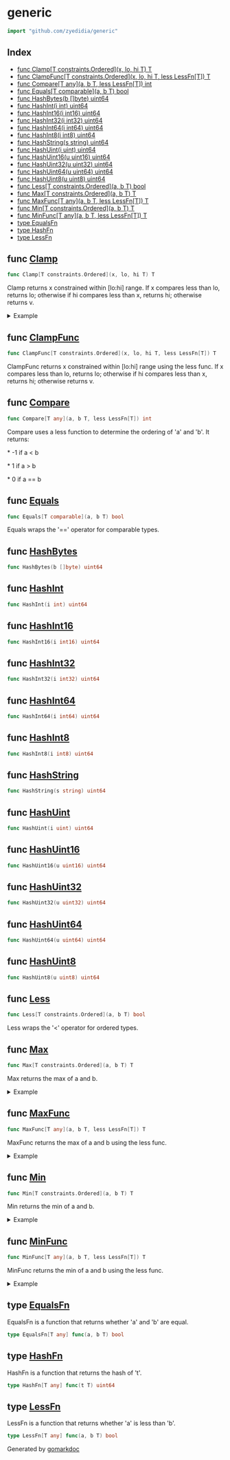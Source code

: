 <!-- Code generated by gomarkdoc. DO NOT EDIT -->

# generic

```go
import "github.com/zyedidia/generic"
```

## Index

- [func Clamp[T constraints.Ordered](x, lo, hi T) T](<#func-clamp>)
- [func ClampFunc[T constraints.Ordered](x, lo, hi T, less LessFn[T]) T](<#func-clampfunc>)
- [func Compare[T any](a, b T, less LessFn[T]) int](<#func-compare>)
- [func Equals[T comparable](a, b T) bool](<#func-equals>)
- [func HashBytes(b []byte) uint64](<#func-hashbytes>)
- [func HashInt(i int) uint64](<#func-hashint>)
- [func HashInt16(i int16) uint64](<#func-hashint16>)
- [func HashInt32(i int32) uint64](<#func-hashint32>)
- [func HashInt64(i int64) uint64](<#func-hashint64>)
- [func HashInt8(i int8) uint64](<#func-hashint8>)
- [func HashString(s string) uint64](<#func-hashstring>)
- [func HashUint(i uint) uint64](<#func-hashuint>)
- [func HashUint16(u uint16) uint64](<#func-hashuint16>)
- [func HashUint32(u uint32) uint64](<#func-hashuint32>)
- [func HashUint64(u uint64) uint64](<#func-hashuint64>)
- [func HashUint8(u uint8) uint64](<#func-hashuint8>)
- [func Less[T constraints.Ordered](a, b T) bool](<#func-less>)
- [func Max[T constraints.Ordered](a, b T) T](<#func-max>)
- [func MaxFunc[T any](a, b T, less LessFn[T]) T](<#func-maxfunc>)
- [func Min[T constraints.Ordered](a, b T) T](<#func-min>)
- [func MinFunc[T any](a, b T, less LessFn[T]) T](<#func-minfunc>)
- [type EqualsFn](<#type-equalsfn>)
- [type HashFn](<#type-hashfn>)
- [type LessFn](<#type-lessfn>)


## func [Clamp](<https://github.com/zyedidia/generic/blob/master/generic.go#L62>)

```go
func Clamp[T constraints.Ordered](x, lo, hi T) T
```

Clamp returns x constrained within \[lo:hi\] range\. If x compares less than lo\, returns lo; otherwise if hi compares less than x\, returns hi; otherwise returns v\.

<details><summary>Example</summary>
<p>

```go
package main

import (
	"fmt"
	"github.com/zyedidia/generic"
	"time"
)

func main() {
	fmt.Println(generic.Clamp(500, 400, 600))
	fmt.Println(generic.Clamp(200, 400, 600))
	fmt.Println(generic.Clamp(800, 400, 600))

	fmt.Println(generic.Clamp(5*time.Second, 4*time.Second, 6*time.Second).Milliseconds())
	fmt.Println(generic.Clamp(2*time.Second, 4*time.Second, 6*time.Second).Milliseconds())
	fmt.Println(generic.Clamp(8*time.Second, 4*time.Second, 6*time.Second).Milliseconds())

	fmt.Println(generic.Clamp(1.5, 1.8, 1.8))
	fmt.Println(generic.Clamp(1.5, 2.1, 1.9))

}
```

#### Output

```
500
400
600
5000
4000
6000
1.8
2.1
```

</p>
</details>

## func [ClampFunc](<https://github.com/zyedidia/generic/blob/master/generic.go#L84>)

```go
func ClampFunc[T constraints.Ordered](x, lo, hi T, less LessFn[T]) T
```

ClampFunc returns x constrained within \[lo:hi\] range using the less func\. If x compares less than lo\, returns lo; otherwise if hi compares less than x\, returns hi; otherwise returns v\.

## func [Compare](<https://github.com/zyedidia/generic/blob/master/generic.go#L35>)

```go
func Compare[T any](a, b T, less LessFn[T]) int
```

Compare uses a less function to determine the ordering of 'a' and 'b'\. It returns:

\* \-1 if a \< b

\* 1 if a \> b

\* 0 if a == b

## func [Equals](<https://github.com/zyedidia/generic/blob/master/generic.go#L19>)

```go
func Equals[T comparable](a, b T) bool
```

Equals wraps the '==' operator for comparable types\.

## func [HashBytes](<https://github.com/zyedidia/generic/blob/master/generic.go#L121>)

```go
func HashBytes(b []byte) uint64
```

## func [HashInt](<https://github.com/zyedidia/generic/blob/master/generic.go#L112>)

```go
func HashInt(i int) uint64
```

## func [HashInt16](<https://github.com/zyedidia/generic/blob/master/generic.go#L106>)

```go
func HashInt16(i int16) uint64
```

## func [HashInt32](<https://github.com/zyedidia/generic/blob/master/generic.go#L103>)

```go
func HashInt32(i int32) uint64
```

## func [HashInt64](<https://github.com/zyedidia/generic/blob/master/generic.go#L100>)

```go
func HashInt64(i int64) uint64
```

## func [HashInt8](<https://github.com/zyedidia/generic/blob/master/generic.go#L109>)

```go
func HashInt8(i int8) uint64
```

## func [HashString](<https://github.com/zyedidia/generic/blob/master/generic.go#L118>)

```go
func HashString(s string) uint64
```

## func [HashUint](<https://github.com/zyedidia/generic/blob/master/generic.go#L115>)

```go
func HashUint(i uint) uint64
```

## func [HashUint16](<https://github.com/zyedidia/generic/blob/master/generic.go#L94>)

```go
func HashUint16(u uint16) uint64
```

## func [HashUint32](<https://github.com/zyedidia/generic/blob/master/generic.go#L91>)

```go
func HashUint32(u uint32) uint64
```

## func [HashUint64](<https://github.com/zyedidia/generic/blob/master/generic.go#L88>)

```go
func HashUint64(u uint64) uint64
```

## func [HashUint8](<https://github.com/zyedidia/generic/blob/master/generic.go#L97>)

```go
func HashUint8(u uint8) uint64
```

## func [Less](<https://github.com/zyedidia/generic/blob/master/generic.go#L24>)

```go
func Less[T constraints.Ordered](a, b T) bool
```

Less wraps the '\<' operator for ordered types\.

## func [Max](<https://github.com/zyedidia/generic/blob/master/generic.go#L45>)

```go
func Max[T constraints.Ordered](a, b T) T
```

Max returns the max of a and b\.

<details><summary>Example</summary>
<p>

```go
package main

import (
	"fmt"
	"github.com/zyedidia/generic"
	"time"
)

func main() {
	fmt.Println(generic.Max(7, 3))
	fmt.Println(generic.Max(2*time.Second, 3*time.Second).Milliseconds())
}
```

#### Output

```
7
3000
```

</p>
</details>

## func [MaxFunc](<https://github.com/zyedidia/generic/blob/master/generic.go#L67>)

```go
func MaxFunc[T any](a, b T, less LessFn[T]) T
```

MaxFunc returns the max of a and b using the less func\.

<details><summary>Example</summary>
<p>

```go
package main

import (
	"fmt"
	"github.com/zyedidia/generic"
	"math"
)

func main() {
	lessMagnitude := func(a, b float64) bool {
		return math.Abs(a) < math.Abs(b)
	}
	fmt.Println(generic.MaxFunc(2.5, -3.1, lessMagnitude))
}
```

#### Output

```
-3.1
```

</p>
</details>

## func [Min](<https://github.com/zyedidia/generic/blob/master/generic.go#L53>)

```go
func Min[T constraints.Ordered](a, b T) T
```

Min returns the min of a and b\.

<details><summary>Example</summary>
<p>

```go
package main

import (
	"fmt"
	"github.com/zyedidia/generic"
	"time"
)

func main() {
	fmt.Println(generic.Min(7, 3))
	fmt.Println(generic.Min(2*time.Second, 3*time.Second).Milliseconds())
}
```

#### Output

```
3
2000
```

</p>
</details>

## func [MinFunc](<https://github.com/zyedidia/generic/blob/master/generic.go#L75>)

```go
func MinFunc[T any](a, b T, less LessFn[T]) T
```

MinFunc returns the min of a and b using the less func\.

<details><summary>Example</summary>
<p>

```go
package main

import (
	"fmt"
	"github.com/zyedidia/generic"
	"math"
)

func main() {
	lessMagnitude := func(a, b float64) bool {
		return math.Abs(a) < math.Abs(b)
	}
	fmt.Println(generic.MinFunc(2.5, -3.1, lessMagnitude))
}
```

#### Output

```
2.5
```

</p>
</details>

## type [EqualsFn](<https://github.com/zyedidia/generic/blob/master/generic.go#L10>)

EqualsFn is a function that returns whether 'a' and 'b' are equal\.

```go
type EqualsFn[T any] func(a, b T) bool
```

## type [HashFn](<https://github.com/zyedidia/generic/blob/master/generic.go#L16>)

HashFn is a function that returns the hash of 't'\.

```go
type HashFn[T any] func(t T) uint64
```

## type [LessFn](<https://github.com/zyedidia/generic/blob/master/generic.go#L13>)

LessFn is a function that returns whether 'a' is less than 'b'\.

```go
type LessFn[T any] func(a, b T) bool
```



Generated by [gomarkdoc](<https://github.com/princjef/gomarkdoc>)

